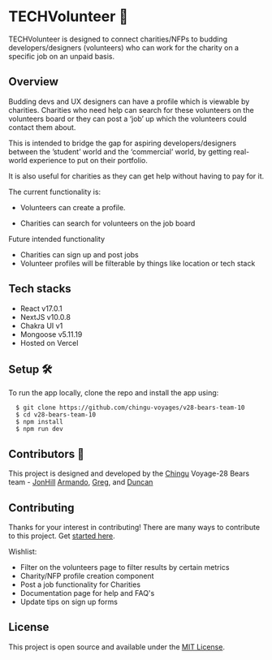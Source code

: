 # TECHVolunteer :rocket:

TECHVolunteer is designed to connect charities/NFPs to budding developers/designers (volunteers) who can work for the charity on a specific job on an unpaid basis.

## Overview

Budding devs and UX designers can have a profile which is viewable by charities. Charities who need help can search for these volunteers on the volunteers board or they can post a ‘job’ up which the volunteers could contact them about.

This is intended to bridge the gap for aspiring developers/designers between the ’student’ world and the ‘commercial’ world, by getting real-world experience to put on their portfolio.

It is also useful for charities as they can get help without having to pay for it.

The current functionality is:

-   Volunteers can create a profile.

-   Charities can search for volunteers on the job board

Future intended functionality

-   Charities can sign up and post jobs
-   Volunteer profiles will be filterable by things like location or tech stack

<!-- [Checkout the demo]() -->

## Tech stacks

-   React v17.0.1
-   NextJS v10.0.8
-   Chakra UI v1
-   Mongoose v5.11.19
-   Hosted on Vercel

## Setup :hammer_and_wrench:

To run the app locally, clone the repo and install the app using:

```
  $ git clone https://github.com/chingu-voyages/v28-bears-team-10
  $ cd v28-bears-team-10
  $ npm install
  $ npm run dev
```

## Contributors :sparkler:

This project is designed and developed by the [Chingu](https://www.chingu.io/) Voyage-28 Bears team - [JonHill](https://github.com/jondhill333) [Armando](https://github.com/guarmo), [Greg](https://github.com/gregogun), and [Duncan](https://github.com/duncanjbain)

## Contributing

Thanks for your interest in contributing! There are many ways to contribute to this project. Get [started here](CONTRIBUTING.md).

Wishlist:

-   Filter on the volunteers page to filter results by certain metrics
-   Charity/NFP profile creation component
-   Post a job functionality for Charities
-   Documentation page for help and FAQ's
-   Update tips on sign up forms

## License

This project is open source and available under the [MIT License](LICENSE.md).

